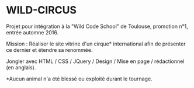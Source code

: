 # WILD-CIRCUS


Projet pour intégration à la "Wild Code School" de Toulouse, promotion n°1, entrée automne 2016.

Mission : Réaliser le site vitrine d'un cirque* international afin de présenter ce dernier et étendre sa renommée.

Jongler avec HTML / CSS / JQuery / Design / Mise en page / rédactionnel (en anglais).



*Aucun animal n'a été blessé ou exploité durant le tournage.

